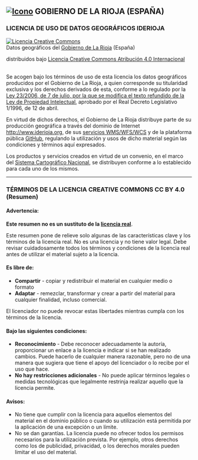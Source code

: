 ## [![Icono](http://www.iderioja.larioja.org/imagenes/logo_iderioja_56x70.gif)](http://www.iderioja.org)  GOBIERNO DE LA RIOJA (ESPAÑA)

<h3>LICENCIA DE USO DE DATOS GEOGRÁFICOS IDERIOJA</h3>

<a rel="license" href="http://creativecommons.org/licenses/by/4.0/deed.es"><img alt="Licencia Creative Commons" style="border-width:0" src="http://i.creativecommons.org/l/by/4.0/88x31.png" /></a>
<br />
Datos geográficos del [Gobierno de La Rioja](http://www.larioja.org) (España)

distribuidos bajo [Licencia Creative Commons Atribución 4.0 Internacional](http://creativecommons.org/licenses/by/4.0/legalcode)

<br />
Se acogen bajo los términos de uso de esta licencia los datos geográficos producidos por el Gobierno de La Rioja, a quien corresponde su titularidad exclusiva y los derechos derivados de esta, conforme a lo regulado por la <a href="http://www.boe.es/boe/dias/2006/07/08/pdfs/A25561-25572.pdf">Ley 23/2006, de 7 de julio, por la que se modifica el texto refundido de la Ley de Propiedad Intelectual</a>, aprobado por el Real Decreto Legislativo 1/1996, de 12 de abril.

En virtud de dichos derechos, el Gobierno de La Rioja distribuye parte de su producción geográfica a través del dominio de Internet <a href="http://www.iderioja.org">http://www.iderioja.org</a>, de sus <a href="http://www.iderioja.larioja.org/index.php?id=14&lang=es">servicios WMS/WFS/WCS</a> y de la plataforma pública <a href="http://github.com/iderioja">GitHub</a>, regulando la utilización y usos de dicho material según las condiciones y términos aquí expresados.

Los productos y servicios creados en virtud de un convenio, en el marco del [Sistema Cartográfico Nacional](www.scne.es), se distribuyen conforme a lo establecido para cada uno de los mismos.

<hr />

<h3>TÉRMINOS DE LA LICENCIA CREATIVE COMMONS CC BY 4.0 (Resumen)</h3>

<h4>Advertencia:</h4>

**Este resumen no es un sustituto de la [licencia real](http://creativecommons.org/licenses/by/4.0/legalcode)**.

Este resumen pone de relieve solo algunas de las características clave y los términos de la licencia real. No es una licencia y no tiene valor legal. Debe revisar cuidadosamente todos los términos y condiciones de la licencia real antes de utilizar el material sujeto a la licencia.

<h4> Es libre de:</h4>

*  **Compartir** - copiar y redistribuir el material en cualquier medio o formato
*  **Adaptar** - remezclar, transformar y crear a partir del material para cualquier finalidad, incluso comercial.

El licenciador no puede revocar estas libertades mientras cumpla con los términos de la licencia.

<h4>Bajo las siguientes condiciones:</h4>

*  **Reconocimiento** - Debe reconocer adecuadamente la autoría, proporcionar un enlace a la licencia e indicar si se han realizado cambios. Puede hacerlo de cualquier manera razonable, pero no de una manera que sugiera que tiene el apoyo del licenciador o lo recibe por el uso que hace.
*  **No hay restricciones adicionales** - No puede aplicar términos legales o medidas tecnológicas que legalmente restrinja realizar aquello que la licencia permite.

<h4>Avisos:</h4>

*  No tiene que cumplir con la licencia para aquellos elementos del material en el dominio público o cuando su utilización está permitida por la aplicación de una excepción o un límite.
*  No se dan garantías. La licencia puede no ofrecer todos los permisos necesarios para la utilización prevista. Por ejemplo, otros derechos como los de publicidad, privacidad, o los derechos morales pueden limitar el uso del material.
